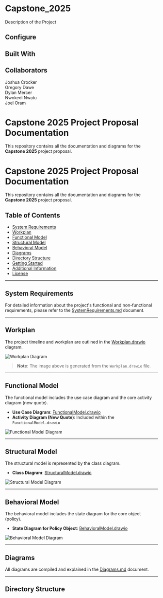 # Capstone_2025
Description of the Project

## Configure

## Built With

## Collaborators
Joshua Crocker  
Gregory Dawe   
Dylan Mercer   
Nwokedi Nwatu  
Joel Oram  
# Capstone 2025 Project Proposal Documentation

This repository contains all the documentation and diagrams for the **Capstone 2025** project proposal.
# Capstone 2025 Project Proposal Documentation

This repository contains all the documentation and diagrams for the **Capstone 2025** project proposal.

## Table of Contents

- [System Requirements](#system-requirements)
- [Workplan](#workplan)
- [Functional Model](#functional-model)
- [Structural Model](#structural-model)
- [Behavioral Model](#behavioral-model)
- [Diagrams](#diagrams)
- [Directory Structure](#directory-structure)
- [Getting Started](#getting-started)
- [Additional Information](#additional-information)
- [License](#license)

---

## System Requirements

For detailed information about the project's functional and non-functional requirements, please refer to the [SystemRequirements.md](./proposal_docs/SystemRequirements.md) document.

---

## Workplan

The project timeline and workplan are outlined in the [Workplan.drawio](./proposal_docs/Workplan.drawio) diagram.

![Workplan Diagram](./proposal_docs/Workplan.png)

> **Note:** The image above is generated from the `Workplan.drawio` file.

---

## Functional Model

The functional model includes the use case diagram and the core activity diagram (new quote).

- **Use Case Diagram**: [FunctionalModel.drawio](./proposal_docs/FunctionalModel.png)
- **Activity Diagram (New Quote)**: Included within the `FunctionalModel.drawio`

![Functional Model Diagram](./proposal_docs/FunctionalModel.png)

---

## Structural Model

The structural model is represented by the class diagram.

- **Class Diagram**: [StructuralModel.drawio](./proposal_docs/StructuralModel.png)

![Structural Model Diagram](./proposal_docs/StructuralModel.png)

---

## Behavioral Model

The behavioral model includes the state diagram for the core object (policy).

- **State Diagram for Policy Object**: [BehavioralModel.drawio](./proposal_docs/BehavioralModel.drawio)

![Behavioral Model Diagram](./proposal_docs/BehavioralModel.png)

---

## Diagrams

All diagrams are compiled and explained in the [Diagrams.md](./proposal_docs/Diagrams.md) document.

---

## Directory Structure

